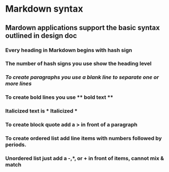 # Markdown syntax
## Mardown applications support the basic syntax outlined in design doc

### Every heading in Markdown begins with hash sign
### The number of hash signs you use show the heading level
### *To create paragraphs you use a blank line to separate one or more lines*
### To create bold lines you use ** bold text **
### Italicized text is * Italicized *
### To create block quote add a > in front of a paragraph
### To create ordered list add line items with numbers followed by periods.
### Unordered list just add a  -,*, or + in front of items, **cannot mix & match**